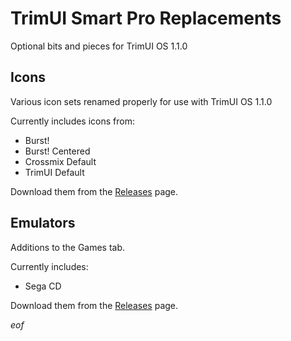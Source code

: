 # TrimUI Smart Pro Replacements

Optional bits and pieces for TrimUI OS 1.1.0

## Icons

Various icon sets renamed properly for use with TrimUI OS 1.1.0

Currently includes icons from:

- Burst!
- Burst! Centered
- Crossmix Default
- TrimUI Default

Download them from the [Releases](https://github.com/Stevearino42/trimui-smart-pro-replacements/releases) page.

## Emulators

Additions to the Games tab.

Currently includes:

- Sega CD

Download them from the [Releases](https://github.com/Stevearino42/trimui-smart-pro-replacements/releases) page.

*eof*
